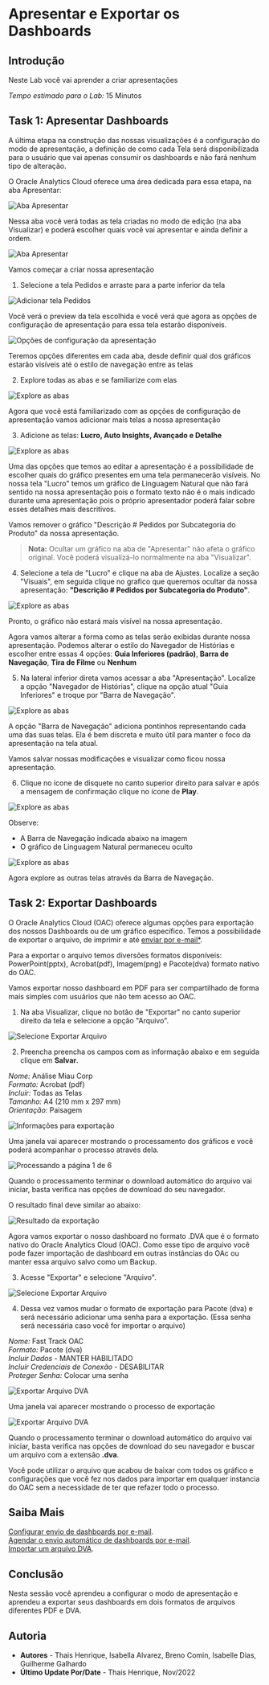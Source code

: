 # Apresentar e Exportar os Dashboards

## Introdução

Neste Lab você vai aprender a criar apresentações

*Tempo estimado para o Lab:* 15 Minutos

## Task 1: Apresentar Dashboards

A última etapa na construção das nossas visualizações é a configuração do modo de apresentação, a definição de como cada Tela será disponibilizada para o usuário que vai apenas consumir os dashboards e não fará nenhum tipo de alteração.

O Oracle Analytics Cloud oferece uma área dedicada para essa etapa, na aba Apresentar:

![Aba Apresentar](./images/present-1.png)

Nessa aba você verá todas as tela criadas no modo de edição (na aba Visualizar) e poderá escolher quais você vai apresentar e ainda definir a ordem.

![Aba Apresentar](./images/present-2.png)

Vamos começar a criar nossa apresentação

1. Selecione a tela Pedidos e arraste para a parte inferior da tela

![Adicionar tela Pedidos](./images/present-3.png)

Você verá o preview da tela escolhida e você verá que agora as opções de configuração de apresentação para essa tela estarão disponíveis.

![Opções de configuração da apresentação](./images/present-4.png)

Teremos opções diferentes em cada aba, desde definir qual dos gráficos estarão visíveis até o estilo de navegação entre as telas

2. Explore todas as abas e se familiarize com elas

![Explore as abas](./images/present-5.png)

Agora que você está familiarizado com as opções de configuração de apresentação vamos adicionar mais telas a nossa apresentação

3. Adicione as telas: **Lucro, Auto Insights, Avançado e Detalhe**

![Explore as abas](./images/present-6.png)

Uma das opções que temos ao editar a apresentação é a possibilidade de escolher quais do gráfico presentes em uma tela permanecerão visíveis. No nossa tela "Lucro" temos um gráfico de Linguagem Natural que não fará sentido na nossa apresentação pois o formato texto não é o mais indicado durante uma apresentação pois o próprio apresentador poderá falar sobre esses detalhes mais descritivos.

Vamos remover o gráfico "Descrição # Pedidos por Subcategoria do Produto"  da nossa apresentação.

> **Nota:** Ocultar um gráfico na aba de "Apresentar" não afeta o gráfico original. Você poderá visualizá-lo normalmente na aba "Visualizar".

4. Selecione a tela de "Lucro" e clique na aba de Ajustes. Localize a seção "Visuais", em seguida clique no grafico que queremos ocultar da nossa apresentação: **"Descrição # Pedidos por Subcategoria do Produto"**.

![Explore as abas](./images/present-7.png)

Pronto, o gráfico não estará mais visível na nossa apresentação.

Agora vamos alterar a forma como as telas serão exibidas durante nossa apresentação. Podemos alterar o estilo do Navegador de Histórias e escolher entre essas 4 opções: **Guia Inferiores (padrão)**, **Barra de Navegação**, **Tira de Filme** ou **Nenhum**

5. Na lateral inferior direta vamos acessar a aba "Apresentação". Localize a opção "Navegador de Histórias", clique na opção atual "Guia Inferiores" e troque por "Barra de Navegação".

![Explore as abas](./images/present-8.png)

A opção "Barra de Navegação" adiciona pontinhos representando cada uma das suas telas. Ela é bem discreta e muito útil para manter o foco da apresentação na tela atual.

Vamos salvar nossas modificações e visualizar como ficou nossa apresentação.

6. Clique no ícone de disquete no canto superior direito para salvar e após a mensagem de confirmação clique no ícone de **Play**.

![Explore as abas](./images/present-9.png)

Observe:
* A Barra de Navegação indicada abaixo na imagem
* O gráfico de Linguagem Natural permaneceu oculto

![Explore as abas](./images/present-10.png)

Agora explore as outras telas através da Barra de Navegação.

## Task 2: Exportar Dashboards

O Oracle Analytics Cloud (OAC) oferece algumas opções para exportação dos nossos Dashboards ou de um gráfico específico. Temos a possibilidade de exportar o arquivo, de imprimir e até [enviar por e-mail*](https://docs.oracle.com/en/cloud/paas/analytics-cloud/acabi/send-email-reports-and-track-deliveries.html#GUID-C5815E71-9348-4C13-BAB6-B5B0C887B3D6).

Para a exportar o arquivo temos diversões formatos disponíveis: PowerPoint(pptx), Acrobat(pdf), Imagem(png) e Pacote(dva) formato nativo do OAC.

Vamos exportar nosso dashboard em PDF para ser compartilhado de forma mais simples com usuários que não tem acesso ao OAC.

1. Na aba Visualizar, clique no botão de "Exportar" no canto superior direito da tela e selecione a opção "Arquivo".

![Selecione Exportar Arquivo](./images/present-11.png)

2. Preencha preencha os campos com as informação abaixo e em seguida clique em **Salvar**.

*Nome:* Análise Miau Corp  
*Formato:* Acrobat (pdf)  
*Incluir:* Todas as Telas  
*Tamanho:* A4 (210 mm x 297 mm)  
*Orientação:* Paisagem	

![Informações para exportação](./images/present-12.png)

Uma janela vai aparecer mostrando o processamento dos gráficos e você poderá acompanhar o processo através dela.

![Processando a página 1 de 6](./images/present-13.png)

Quando o processamento terminar o download automático do arquivo vai iniciar, basta verifica nas opções de download do seu navegador.

O resultado final deve similar ao abaixo:

![Resultado da exportação](./images/present-14.gif)

Agora vamos exportar o nosso dashboard no formato .DVA que é o formato nativo do Oracle Analytics Cloud (OAC). Como esse tipo de arquivo você pode fazer importação de dashboard em outras instâncias do OAc ou manter essa arquivo salvo como um Backup.

3. Acesse "Exportar" e selecione "Arquivo".

![Selecione Exportar Arquivo](./images/present-11.png)

4. Dessa vez vamos mudar o formato de exportação para Pacote (dva) e será necessário adicionar uma senha para a exportação. (Essa senha  será necessária caso você for importar o arquivo)

*Nome:* Fast Track OAC  
*Formato:* Pacote (dva)  
*Incluir Dados* - MANTER HABILITADO  
*Incluir Credenciais de Conexão* - DESABILITAR  
*Proteger Senha:* Colocar uma senha	

![Exportar Arquivo DVA](./images/present-15.png)

Uma janela vai aparecer mostrando o processo de exportação

![Exportar Arquivo DVA](./images/present-16.png)

Quando o processamento terminar o download automático do arquivo vai iniciar, basta verifica nas opções de download do seu navegador e buscar um arquivo com a extensão **.dva**.

Você pode utilizar o arquivo que acabou de baixar com todos os gráfico e configurações que você fez nos dados para importar em qualquer instancia do OAC sem a necessidade de ter que refazer todo o processo.


## Saiba Mais

[Configurar envio de dashboards por e-mail](https://docs.oracle.com/en/cloud/paas/analytics-cloud/acabi/set-email-server-deliver-reports.html).  
[Agendar o envio automático de dashboards por e-mail](https://docs.oracle.com/en/cloud/paas/analytics-cloud/acabi/send-email-reports-and-track-deliveries.html#GUID-49732584-010B-444F-84C6-37FABF533642).  
[Importar um arquivo DVA](https://docs.oracle.com/en/middleware/bi/analytics-desktop/bidvd/import-workbook-file.html).  

## Conclusão

Nesta sessão você aprendeu a configurar o modo de apresentação  e aprendeu a exportar seus dashboards em dois formatos de arquivos diferentes PDF e DVA.

## Autoria

- **Autores** - Thais Henrique, Isabella Alvarez, Breno Comin, Isabelle Dias, Guilherme Galhardo
- **Último Update Por/Date** - Thais Henrique, Nov/2022